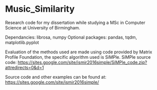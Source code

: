 # Music_Similarity
Research code for my dissertation while studying a MSc in Computer Science at University of Birmingham.

Dependancies: librosa, numpy
Optional packages: pandas, tqdm, matplotlib.pyplot

Evaluation of the methods used are made using code provided by Matrix Profile Foundation, the specific algorithm used is SiMPle.
SiMPle source code: https://sites.google.com/site/ismir2016simple/SiMPle_code.zip?attredirects=0&d=1

Source code and other examples can be found at: https://sites.google.com/site/ismir2016simple/
